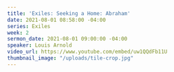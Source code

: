 ```yaml
---
title: 'Exiles: Seeking a Home: Abraham'
date: 2021-08-01 08:58:00 -04:00
series: Exiles
week: 2
sermon_date: 2021-08-01 09:00:00 -04:00
speaker: Louis Arnold
video_url: https://www.youtube.com/embed/uw1QQdFb11U
thumbnail_image: "/uploads/tile-crop.jpg"
---
```


